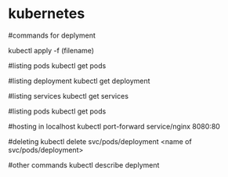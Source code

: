 # kubernetes

#commands for deplyment

kubectl apply -f (filename)

#listing pods 
kubectl get pods 

#listing deployment
kubectl get deployment

#listing services
kubectl get services

#listing pods
kubectl get pods

#hosting in localhost
kubectl port-forward service/nginx 8080:80

#deleting 
kubectl delete svc/pods/deployment  <name of svc/pods/deployment>

#other commands
kubectl describe deplyment <name of deploymemt>

